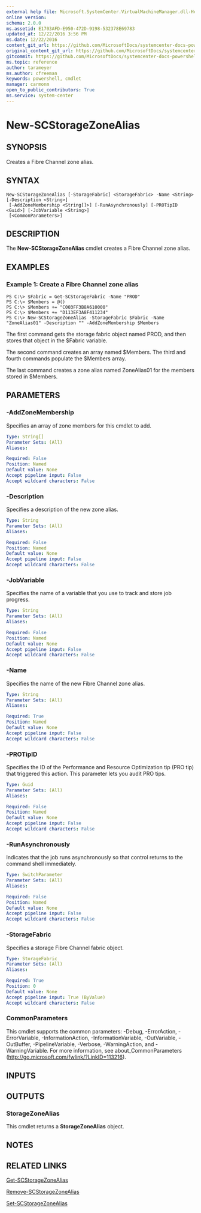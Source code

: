 ```yaml
---
external help file: Microsoft.SystemCenter.VirtualMachineManager.dll-Help.xml
online version: 
schema: 2.0.0
ms.assetid: E1703AFD-E950-472D-9198-532378E69783
updated_at: 12/22/2016 3:56 PM
ms.date: 12/22/2016
content_git_url: https://github.com/MicrosoftDocs/systemcenter-docs-powershell/blob/live/systemcenter-cmdlets/SystemCenter2016/VirtualMachineManager/vlatest/New-SCStorageZoneAlias.md
original_content_git_url: https://github.com/MicrosoftDocs/systemcenter-docs-powershell/blob/live/systemcenter-cmdlets/SystemCenter2016/VirtualMachineManager/vlatest/New-SCStorageZoneAlias.md
gitcommit: https://github.com/MicrosoftDocs/systemcenter-docs-powershell/blob/96e5647587661652225fbdd2c797cd4d59d542bc/systemcenter-cmdlets/SystemCenter2016/VirtualMachineManager/vlatest/New-SCStorageZoneAlias.md
ms.topic: reference
author: tarameyer
ms.author: cfreeman
keywords: powershell, cmdlet
manager: carmonm
open_to_public_contributors: True
ms.service: system-center
---
```


# New-SCStorageZoneAlias

## SYNOPSIS
Creates a Fibre Channel zone alias.

## SYNTAX

```
New-SCStorageZoneAlias [-StorageFabric] <StorageFabric> -Name <String> [-Description <String>]
 [-AddZoneMembership <String[]>] [-RunAsynchronously] [-PROTipID <Guid>] [-JobVariable <String>]
 [<CommonParameters>]
```

## DESCRIPTION
The **New-SCStorageZoneAlias** cmdlet creates a Fibre Channel zone alias.

## EXAMPLES

### Example 1: Create a Fibre Channel zone alias
```
PS C:\> $Fabric = Get-SCStorageFabric -Name "PROD"
PS C:\> $Members = @()
PS C:\> $Members += "C003FF3B8A610000"
PS C:\> $Members += "D113EF3A8F411234"
PS C:\> New-SCStorageZoneAlias -StorageFabric $Fabric -Name "ZoneAlias01" -Description "" -AddZoneMembership $Members
```

The first command gets the storage fabric object named PROD, and then stores that object in the $Fabric variable.

The second command creates an array named $Members.
The third and fourth commands populate the $Members array.

The last command creates a zone alias named ZoneAlias01 for the members stored in $Members.

## PARAMETERS

### -AddZoneMembership
Specifies an array of zone members for this cmdlet to add.

```yaml
Type: String[]
Parameter Sets: (All)
Aliases: 

Required: False
Position: Named
Default value: None
Accept pipeline input: False
Accept wildcard characters: False
```

### -Description
Specifies a description of the new zone alias.

```yaml
Type: String
Parameter Sets: (All)
Aliases: 

Required: False
Position: Named
Default value: None
Accept pipeline input: False
Accept wildcard characters: False
```

### -JobVariable
Specifies the name of a variable that you use to track and store job progress.

```yaml
Type: String
Parameter Sets: (All)
Aliases: 

Required: False
Position: Named
Default value: None
Accept pipeline input: False
Accept wildcard characters: False
```

### -Name
Specifies the name of the new Fibre Channel zone alias.

```yaml
Type: String
Parameter Sets: (All)
Aliases: 

Required: True
Position: Named
Default value: None
Accept pipeline input: False
Accept wildcard characters: False
```

### -PROTipID
Specifies the ID of the Performance and Resource Optimization tip (PRO tip) that triggered this action.
This parameter lets you audit PRO tips.

```yaml
Type: Guid
Parameter Sets: (All)
Aliases: 

Required: False
Position: Named
Default value: None
Accept pipeline input: False
Accept wildcard characters: False
```

### -RunAsynchronously
Indicates that the job runs asynchronously so that control returns to the command shell immediately.

```yaml
Type: SwitchParameter
Parameter Sets: (All)
Aliases: 

Required: False
Position: Named
Default value: None
Accept pipeline input: False
Accept wildcard characters: False
```

### -StorageFabric
Specifies a storage Fibre Channel fabric object.

```yaml
Type: StorageFabric
Parameter Sets: (All)
Aliases: 

Required: True
Position: 0
Default value: None
Accept pipeline input: True (ByValue)
Accept wildcard characters: False
```

### CommonParameters
This cmdlet supports the common parameters: -Debug, -ErrorAction, -ErrorVariable, -InformationAction, -InformationVariable, -OutVariable, -OutBuffer, -PipelineVariable, -Verbose, -WarningAction, and -WarningVariable. For more information, see about_CommonParameters (http://go.microsoft.com/fwlink/?LinkID=113216).

## INPUTS

## OUTPUTS

### StorageZoneAlias
This cmdlet returns a **StorageZoneAlias** object.

## NOTES

## RELATED LINKS

[Get-SCStorageZoneAlias](xref:SystemCenter2016/VirtualMachineManager/vlatest/Get-SCStorageZoneAlias.md)

[Remove-SCStorageZoneAlias](xref:SystemCenter2016/VirtualMachineManager/vlatest/Remove-SCStorageZoneAlias.md)

[Set-SCStorageZoneAlias](xref:SystemCenter2016/VirtualMachineManager/vlatest/Set-SCStorageZoneAlias.md)


